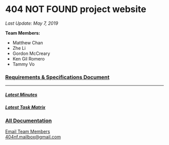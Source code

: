 # 404 NOT FOUND project website
*Last Update: May 7, 2019*

**Team Members:**
- Matthew Chan
- Zhe Li
- Gordon McCreary
- Ken Gil Romero
- Tammy Vo  
  
### [Requirements & Specifications Document](website/documents/Requirements_Specification.pdf)  
  
______________________________________  
  
##### [Latest Minutes](website/documents/Minutes_Week_02.pdf)  
##### [Latest Task Matrix](website/documents/TaskMatrix_Week_02.pdf)  
### [All Documentation](website/Documentation.md)  
  
  
  
  
[Email Team Members](mailto:404nf.mailbox@gmail.com)  
404nf.mailbox@gmail.com
